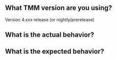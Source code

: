 ## What TMM version are you using?
Version 4.xxx  release (or nightly/prerelease)


## What is the actual behavior?


## What is the expected behavior?

